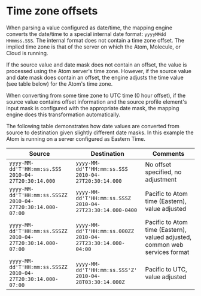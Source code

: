 # Time zone offsets

<head>
  <meta name="guidename" content="Integration"/>
  <meta name="context" content="GUID-2f548269-e57f-43a3-8daf-9ca289f4f2a8"/>
</head>


When parsing a value configured as date/time, the mapping engine converts the date/time to a special internal date format: `yyyyMMdd HHmmss.SSS`. The internal format does not contain a time zone offset. The implied time zone is that of the server on which the Atom, Molecule, or Cloud is running.

If the source value and date mask does not contain an offset, the value is processed using the Atom server's time zone. However, if the source value and date mask does contain an offset, the engine adjusts the time value \(see table below\) for the Atom's time zone.

When converting from some time zone to UTC time \(0 hour offset\), if the source value contains offset information and the source profile element's input mask is configured with the appropriate date mask, the mapping engine does this transformation automatically.

The following table demonstrates how date values are converted from source to destination given slightly different date masks. In this example the Atom is running on a server configured as Eastern Time.

| Source                                     | Destination                                      | Comments                                                                                   |
|--------------------------------------------|--------------------------------------------------|--------------------------------------------------------------------------------------------|
| `yyyy-MM-dd'T'HH:mm:ss.SSS`<br />`2010-04-27T20:30:14.000` | `yyyy-MM-dd'T'HH:mm:ss.SSS`<br />`2010-04-27T20:30:14.000` | No offset specified, no adjustment                                                         |
| `yyyy-MM-dd'T'HH:mm:ss.SSSZZ`<br />`2010-04-27T20:30:14.000-07:00` | `yyyy-MM-dd'T'HH:mm:ss.SSSZ`<br />`2010-04-27T23:30:14.000-0400` | Pacific to Atom time (Eastern), value adjusted                                             |
| `yyyy-MM-dd'T'HH:mm:ss.SSSZZ`<br />`2010-04-27T20:30:14.000-07:00` | `yyyy-MM-dd'T'HH:mm:ss.000ZZ`<br />`2010-04-27T23:30:14.000-04:00` | Pacific to Atom time (Eastern), valued adjusted, common web services format                |
| `yyyy-MM-dd'T'HH:mm:ss.SSSZZ`<br />`2010-04-27T20:30:14.000-07:00` | `yyyy-MM-dd'T'HH:mm:ss.SSS'Z'`<br />`2010-04-28T03:30:14.000Z`    | Pacific to UTC, value adjusted                                                            |